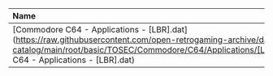 |Name|Size|
|:---|---:|
|[Commodore C64 - Applications - [LBR].dat](https://raw.githubusercontent.com/open-retrogaming-archive/dat-catalog/main/root/basic/TOSEC/Commodore/C64/Applications/[LBR]/Commodore C64 - Applications - [LBR].dat)|1498|
